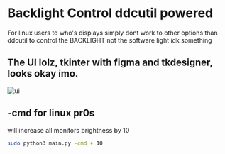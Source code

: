 # Backlight Control ddcutil powered

For linux users to who's displays simply dont work to other options than ddcutil to control the BACKLIGHT not the software light idk something

## The UI lolz, tkinter with figma and tkdesigner, looks okay imo.
![ui](https://i.imgur.com/J9Z1Zjc.png)

## -cmd for linux pr0s

will increase all monitors brightness by 10
```bash
sudo python3 main.py -cmd + 10 
```
